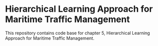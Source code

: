 # Hierarchical Learning Approach for Maritime Traffic Management
This repository contains code base for chapter 5, Hierarchical Learning Approach for Maritime Traffic Management.

